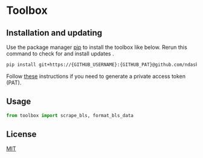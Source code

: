 # Toolbox

## Installation and updating
Use the package manager [pip](https://pip.pypa.io/en/stable/) to install the toolbox like below. 
Rerun this command to check for and install  updates .
```bash
pip install git+https://{GITHUB_USERNAME}:{GITHUB_PAT}@github.com/ndaskalovic/finance-toolbox.git
```
Follow [these](https://docs.github.com/en/authentication/keeping-your-account-and-data-secure/managing-your-personal-access-tokens#creating-a-token) instructions if you need to generate a private access token (PAT).

## Usage
```python
from toolbox import scrape_bls, format_bls_data
```
## License
[MIT](https://choosealicense.com/licenses/mit/)
